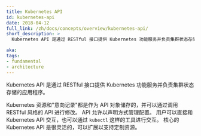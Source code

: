 ```yaml
---
title: Kubernetes API
id: kubernetes-api
date: 2018-04-12
full_link: /zh/docs/concepts/overview/kubernetes-api/
short_description: >
  Kubernetes API 是通过 RESTful 接口提供 Kubernetes 功能服务并负责集群状态存储的应用程序。

aka: 
tags:
- fundamental
- architecture
---
```


<!--
---
title: Kubernetes API
id: kubernetes-api
date: 2018-04-12
full_link: /zh/docs/concepts/overview/kubernetes-api/
short_description: >
  The application that serves Kubernetes functionality through a RESTful interface and stores the state of the cluster.

aka: 
tags:
- fundamental
- architecture
---
-->

<!--
 The application that serves Kubernetes functionality through a RESTful interface and stores the state of the cluster.
-->

Kubernetes API 是通过 RESTful 接口提供 Kubernetes 功能服务并负责集群状态存储的应用程序。

<!--more--> 

<!--
Kubernetes resources and "records of intent" are all stored as API objects, and modified via RESTful calls to the API. The API allows configuration to be managed in a declarative way. Users can interact with the Kubernetes API directly, or via tools like `kubectl`. The core Kubernetes API is flexible and can also be extended to support custom resources.
-->

Kubernetes 资源和"意向记录"都是作为 API 对象储存的，并可以通过调用 RESTful 风格的 API 进行修改。
API 允许以声明方式管理配置。
用户可以直接和 Kubernetes API 交互，也可以通过 `kubectl` 这样的工具进行交互。
核心的 Kubernetes API 是很灵活的，可以扩展以支持定制资源。


